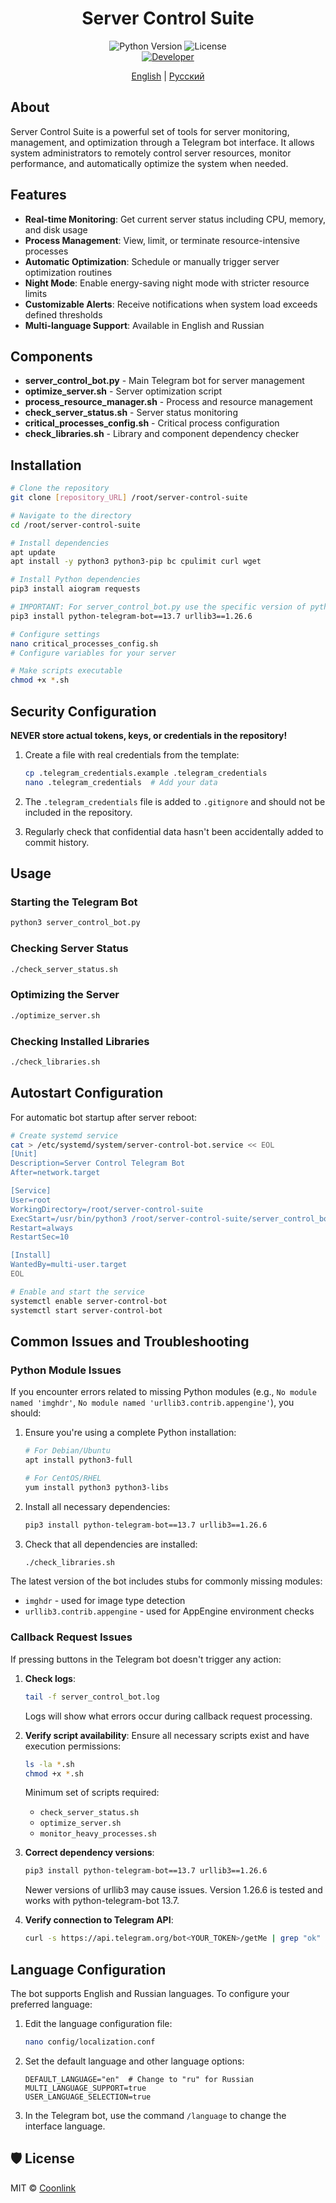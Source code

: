 <h1 align="center">Server Control Suite</h1>

<p align="center">
  <img src="https://img.shields.io/badge/python-3.7+-blue.svg" alt="Python Version">
  <img src="https://img.shields.io/badge/license-MIT-green" alt="License">
  <br>
  <a href="https://t.me/coonlink">
    <img src="https://img.shields.io/badge/developer-@coonlink-blue.svg" alt="Developer">
  </a>
</p>

<p align="center">
  <a href="README.md">English</a> |
  <a href="./README-RU.md">Русский</a>
</p>

## About

Server Control Suite is a powerful set of tools for server monitoring, management, and optimization through a Telegram bot interface. It allows system administrators to remotely control server resources, monitor performance, and automatically optimize the system when needed.

## Features

- **Real-time Monitoring**: Get current server status including CPU, memory, and disk usage
- **Process Management**: View, limit, or terminate resource-intensive processes
- **Automatic Optimization**: Schedule or manually trigger server optimization routines
- **Night Mode**: Enable energy-saving night mode with stricter resource limits
- **Customizable Alerts**: Receive notifications when system load exceeds defined thresholds
- **Multi-language Support**: Available in English and Russian

## Components

- **server_control_bot.py** - Main Telegram bot for server management
- **optimize_server.sh** - Server optimization script
- **process_resource_manager.sh** - Process and resource management
- **check_server_status.sh** - Server status monitoring
- **critical_processes_config.sh** - Critical process configuration
- **check_libraries.sh** - Library and component dependency checker

## Installation

```bash
# Clone the repository
git clone [repository_URL] /root/server-control-suite

# Navigate to the directory
cd /root/server-control-suite

# Install dependencies
apt update
apt install -y python3 python3-pip bc cpulimit curl wget

# Install Python dependencies
pip3 install aiogram requests

# IMPORTANT: For server_control_bot.py use the specific version of python-telegram-bot
pip3 install python-telegram-bot==13.7 urllib3==1.26.6

# Configure settings
nano critical_processes_config.sh
# Configure variables for your server

# Make scripts executable
chmod +x *.sh
```

## Security Configuration

**NEVER store actual tokens, keys, or credentials in the repository!**

1. Create a file with real credentials from the template:
   ```bash
   cp .telegram_credentials.example .telegram_credentials
   nano .telegram_credentials  # Add your data
   ```

2. The `.telegram_credentials` file is added to `.gitignore` and should not be included in the repository.

3. Regularly check that confidential data hasn't been accidentally added to commit history.

## Usage

### Starting the Telegram Bot

```bash
python3 server_control_bot.py
```

### Checking Server Status

```bash
./check_server_status.sh
```

### Optimizing the Server

```bash
./optimize_server.sh
```

### Checking Installed Libraries

```bash
./check_libraries.sh
```

## Autostart Configuration

For automatic bot startup after server reboot:

```bash
# Create systemd service
cat > /etc/systemd/system/server-control-bot.service << EOL
[Unit]
Description=Server Control Telegram Bot
After=network.target

[Service]
User=root
WorkingDirectory=/root/server-control-suite
ExecStart=/usr/bin/python3 /root/server-control-suite/server_control_bot.py
Restart=always
RestartSec=10

[Install]
WantedBy=multi-user.target
EOL

# Enable and start the service
systemctl enable server-control-bot
systemctl start server-control-bot
```

## Common Issues and Troubleshooting

### Python Module Issues

If you encounter errors related to missing Python modules (e.g., `No module named 'imghdr'`, `No module named 'urllib3.contrib.appengine'`), you should:

1. Ensure you're using a complete Python installation:
   ```bash
   # For Debian/Ubuntu
   apt install python3-full
   
   # For CentOS/RHEL
   yum install python3 python3-libs
   ```

2. Install all necessary dependencies:
   ```bash
   pip3 install python-telegram-bot==13.7 urllib3==1.26.6
   ```

3. Check that all dependencies are installed:
   ```bash
   ./check_libraries.sh
   ```

The latest version of the bot includes stubs for commonly missing modules:
- `imghdr` - used for image type detection
- `urllib3.contrib.appengine` - used for AppEngine environment checks

### Callback Request Issues

If pressing buttons in the Telegram bot doesn't trigger any action:

1. **Check logs**:
   ```bash
   tail -f server_control_bot.log
   ```
   Logs will show what errors occur during callback request processing.

2. **Verify script availability**:
   Ensure all necessary scripts exist and have execution permissions:
   ```bash
   ls -la *.sh
   chmod +x *.sh
   ```
   
   Minimum set of scripts required:
   - `check_server_status.sh`
   - `optimize_server.sh`
   - `monitor_heavy_processes.sh`

3. **Correct dependency versions**:
   ```bash
   pip3 install python-telegram-bot==13.7 urllib3==1.26.6
   ```
   
   Newer versions of urllib3 may cause issues. Version 1.26.6 is tested and works with python-telegram-bot 13.7.

4. **Verify connection to Telegram API**:
   ```bash
   curl -s https://api.telegram.org/bot<YOUR_TOKEN>/getMe | grep "ok"
   ```
   
## Language Configuration

The bot supports English and Russian languages. To configure your preferred language:

1. Edit the language configuration file:
   ```bash
   nano config/localization.conf
   ```

2. Set the default language and other language options:
   ```
   DEFAULT_LANGUAGE="en"  # Change to "ru" for Russian
   MULTI_LANGUAGE_SUPPORT=true
   USER_LANGUAGE_SELECTION=true
   ```

3. In the Telegram bot, use the command `/language` to change the interface language.

## 🛡 License

MIT © [Coonlink](https://coonlink.fun)